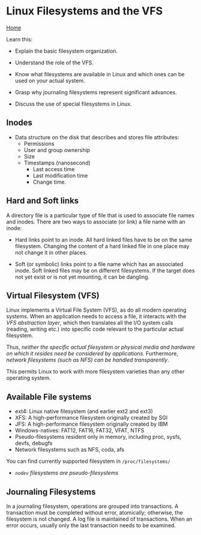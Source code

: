 # Linux Filesystems and the VFS

[Home](/README.md)

Learn this:

* Explain the basic filesystem organization.

* Understand the role of the VFS.

* Know what filesystems are available in Linux and which ones can be used on your actual system.

* Grasp why journaling filesystems represent significant advances.

* Discuss the use of special filesystems in Linux.


## Inodes

* Data structure on the disk that describes and stores file attributes:
  * Permissions​
  * User and group ownership​
  * Size​
  * Timestamps (nanosecond)
    * Last access time
    * Last modification time
    * Change time.


## Hard and Soft links

A directory file is a particular type of file that is used to associate file names and inodes. There are two ways to associate (or link) a file name with an inode:

* Hard links point to an inode.​ All hard linked files have to be on the same filesystem. Changing the content of a hard linked file in one place may not change it in other places.

* Soft (or symbolic) links point to a file name which has an associated inode. Soft linked files may be on different filesystems. If the target does not yet exist or is not yet mounting, it can be dangling.


## Virtual Filesystem (VFS)


Linux implements a Virtual File System (VFS), as do all modern operating systems. When an application needs to access a file, it interacts with the *VFS abstraction layer*, which then translates all the I/O system calls (reading, writing etc.) into specific code relevant to the particular actual filesystem.

Thus, *neither the specific actual filesystem or physical media and hardware on which it resides need be considered by applications*. Furthermore, *network filesystems (such as NFS) can be handled transparently*.

This permits Linux to work with more filesystem varieties than any other operating system. 


## Available File systems

* ext4: Linux native filesystem (and earlier ext2 and ext3)
* XFS: A high-performance filesystem originally created by SGI
* JFS: A high-performance filesystem originally created by IBM
* Windows-natives: FAT12, FAT16, FAT32, VFAT, NTFS
* Pseudo-filesystems resident only in memory, including proc, sysfs, devfs, debugfs
* Network filesystems such as NFS, coda, afs

You can find currently supported filesystem in `/proc/filesystems/`

* *`nodev` filesystems are pseudo-filesystems*

## Journaling Filesystems 

In a journaling filesystem, operations are grouped into transactions. A transaction must be completed without error, atomically; otherwise, the filesystem is not changed. A log file is maintained of transactions. When an error occurs, usually only the last transaction needs to be examined.